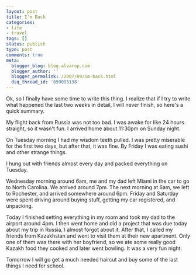 ```yaml
---
layout: post
title: I'm Back
categories:
- life
- travel
tags: []
status: publish
type: post
comments: true
meta:
  blogger_blog: blog.alvarop.com
  blogger_author: ''
  blogger_permalink: /2007/09/im-back.html
  dsq_thread_id: '659095138'
---
```

Ok, so I finally have some time to write this thing. I realize that if I try to write what happened the last two weeks in detail, I will never finish, so here's a quick summary.


My flight back from Russia was not too bad. I was awake for like 24 hours straight, so it wasn't fun. I arrived home about 11:30pm on Sunday night.

On Tuesday morning I had my wisdom teeth pulled. I was pretty miserable for the first two days, but after that, it was fine. By Friday I was eating sushi and other strange things.

I hung out with friends almost every day and packed everything on Tuesday.

Wednesday morning around 6am, me and my dad left Miami in the car to go to North Carolina. We arrived around 7pm. The next morning at 6am, we left to Rochester, and arrived somewhere around 6pm. Friday and Saturday were spent driving around buying stuff, getting my car registered, and unpacking.

Today I finished setting everything in my room and took my dad to the airport around 4pm. I then went home and did a project that was due today about my trip in Russia, I almost forgot about it. After that, I called my friends from Kazakhstan and went to visit them at their new apartment. Only one of them was there with her boyfriend, so we ate some really good Kazakh food they cooked and later went bowling. It was a very fun night.

Tomorrow I will go get a much needed haircut and buy some of the last things I need for school.
